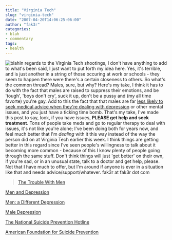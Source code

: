 ```yaml
---
title: "Virginia Tech"
slug: "virginia-tech"
date: "2007-04-20T14:06:25-06:00"
author: "fak3r"
categories:
- blah
- commentary
tags:
- health
---
```


![blah](http://fak3r.com/wp-content/uploads/2007/04/untitled.gif)In regards to the Virginia Tech shootings, I don't have anything to add to what's been said, I just want to put forth my idea here. Yes, it's terrible, and is just another in a string of those occuring at work or schools - they seem to happen there were there's a certain closeness to others. So what's the common thread? Males, sure, but why? Here's my take, I think it has to do with the fact that males are raised to suppress their emotions, and be 'tough', 'boys don't cry', suck it up, don't be a pussy and (my all time favorte) you're gay. Add to this the fact that that males are far [less likely to seek medical advice when they're dealing with depression](http://health.yahoo.com/topic/depression/living/article/pt/Psychology_Today_articles_pto-20030101-000002) or other mental issues, and you just have a ticking time bomb. That's my take, I've made this post to say, look, if you have issues, **PLEASE get help and seek treatment**. Tons of people take meds and go to regular therapy to deal with issues, it's not like you're alone; I've been doing both for years now, and feel much better that I'm *dealing* with it this way instead of the way the person did on at Virginia Tech earlier this week. I think things are getting better in this regard since I've seen people's willingness to talk about it becoming more common - because of this I know plenty of people going through the same stuff. Don't think things will just 'get better' on their own, if you're sad, or in an unusual state, talk to a doctor and get help, please. Not that I have much to offer, but I'm around if anyone is ever in a situation like that and needs advice/support/whatever. fak3r at fak3r dot com


> [The Trouble With Men](http://menanddepression.nimh.nih.gov/infopagef41b.html?id=10)

[Men and Depression](http://menanddepression.nimh.nih.gov/infopagef41b.html?id=10)

[Men: a Different Depression](http://www.psychologymatters.org/mendepress.html)

[Male Depression](http://www.maledepression.com/index.php)

[The National Suicide Prevention Hotline](http://www.afsp.org/)

[American Foundation for Suicide Prevention ](http://www.afsp.org/)
